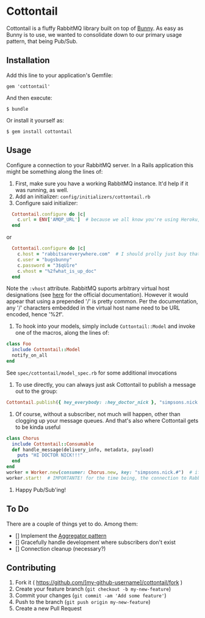 # Cottontail

Cottontail is a fluffy RabbitMQ library built on top of [Bunny](https://github.com/ruby-amqp/bunny).  As easy as Bunny is to use, we wanted to consolidate down to our primary usage pattern, that being Pub/Sub.

## Installation

Add this line to your application's Gemfile:

    gem 'cottontail'

And then execute:

    $ bundle

Or install it yourself as:

    $ gem install cottontail

## Usage

Configure a connection to your RabbitMQ server.  In a Rails application this might be something along the lines of:

1. First, make sure you have a working RabbitMQ instance.  It'd help if it was running, as well.
1. Add an initializer: `config/initializers/cottontail.rb`
1. Configure said initializer:

  ```ruby
    Cottontail.configure do |c|
      c.url = ENV['AMQP_URL']  # because we all know you're using Heroku, too...
    end
  ```

  or

  ```ruby
    Cottontail.configure do |c|
      c.host = "rabbitsareverywhere.com"  # I should prolly just buy that domain right now...
      c.user = "bugsbunny"
      c.password = "3$qU1re"
      c.vhost = "%2fwhat_is_up_doc"
    end
  ```

  Note the `:vhost` attribute.  RabbitMQ suports arbitrary virtual host designations (see [here](http://www.rabbitmq.com/uri-spec.html) for the official documentation).  However it would appear that using a prepended '/' is pretty common.  Per the documentation, any '/' characters embedded in the virtual host name need to be URL encoded, hence '%2f'.

1. To hook into your models, simply include `Cottontail::Model` and invoke one of the macros, along the lines of:

  ```ruby
  class Foo
    include Cottontail::Model
    notify_on_all
  end
  ```

  See `spec/cottontail/model_spec.rb` for some additional invocations

1. To use directly, you can always just ask Cottontail to publish a message out to the group:

  ```ruby
  Cottontail.publish({ hey_everybody: :hey_doctor_nick }, "simpsons.nick.arrived")
  ```

1. Of course, without a subscriber, not much will happen, other than clogging up your message queues.  And that's also where Cottontail gets to be kinda useful

  ```ruby
  class Chorus
    include Cottontail::Consumable
    def handle_message(delivery_info, metadata, payload)
      puts "HI DOCTOR NICK!!!"
    end
  end
  worker = Worker.new(consumer: Chorus.new, key: "simpsons.nick.#")  # if you don't know the '#' is a RabbitMQ wildcard
  worker.start!  # IMPORTANTE! for the time being, the connection to RabbitMQ must be initiated explicitly
  ```

1. Happy Pub/Sub'ing!


## To Do

There are a couple of things yet to do.  Among them:

- [] Implement the [Aggregator pattern](http://www.eaipatterns.com/Aggregator.html)
- [] Gracefully handle development where subscribers don't exist
- [] Connection cleanup (necessary?)

## Contributing

1. Fork it ( https://github.com/[my-github-username]/cottontail/fork )
2. Create your feature branch (`git checkout -b my-new-feature`)
3. Commit your changes (`git commit -am 'Add some feature'`)
4. Push to the branch (`git push origin my-new-feature`)
5. Create a new Pull Request
